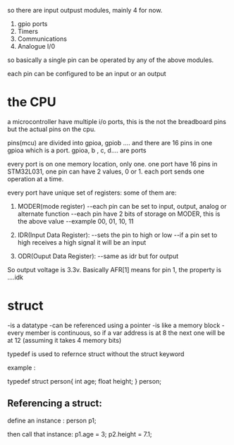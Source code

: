so there are input outpust modules, mainly 4 for now.

1. gpio ports
2. Timers
3. Communications
3. Analogue I/0

so basically a single pin can be operated by any of the above modules.

each pin can be configured to be an input or an output


# the CPU
a microcontroller have multiple i/o ports, this is the not the breadboard pins but the actual pins on the cpu.

pins(mcu) are divided into gpioa, gpiob .... and there are 16 pins in one gpioa which is a port.
gpioa, b , c, d.... are ports

every port is on one memory location, only one.
one port have 16 pins in STM32L031, one pin can have 2 values, 0 or 1. each port sends one operation at a time.


every port have unique set of registers:
some of them are: 
1. MODER(mode register)
--each pin can be set to input, output, analog or alternate function
--each pin have 2 bits of storage on MODER, this is the above value
--example 00, 01, 10, 11

2. IDR(Input Data Register):
--sets the pin to high or low
--if a pin set to high receives a high signal it will be an input

3. ODR(Ouput Data Register):
--same as idr but for output

So output voltage is 3.3v.
Basically AFR[1] means for pin 1, the property is ....idk


# struct 
-is a datatype
-can be referenced using a pointer
-is like a memory block
-every member is continuous, so if a var address is at 8 the next one will be at 12 (assuming it takes 4 memory bits)

typedef is used to refernce struct without the struct keyword

example :

typedef struct person{
    int age;
    float height;
} person;

## Referencing a struct:

define an instance : 
person p1;

then call that instance:
p1.age = 3;
p2.height = 7.1;




